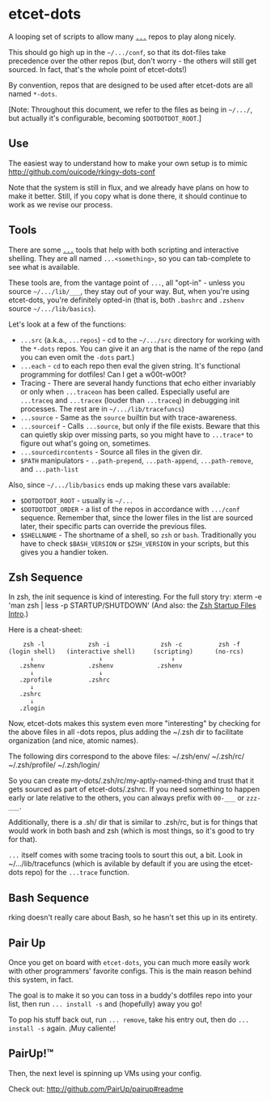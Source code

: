 etcet-dots
==========

A looping set of scripts to allow many
[`...`](http://github.com/ingydotnet/....git) repos to play along nicely.

This should go high up in the `~/.../conf`, so that its dot-files take
precedence over the other repos (but, don't worry - the others will still get
sourced. In fact, that's the whole point of etcet-dots!)

By convention, repos that are designed to be used after etcet-dots are all
named `*-dots`.

\[Note: Throughout this document, we refer to the files as being in `~/.../`,
but actually it's configurable, becoming `$DOTDOTDOT_ROOT`.\]

Use
---

The easiest way to understand how to make your own setup is to mimic
http://github.com/ouicode/rkingy-dots-conf

Note that the system is still in flux, and we already have plans on how to
make it better. Still, if you copy what is done there, it should continue to
work as we revise our process.

Tools
-----

There are some [`...`](http://github.com/ingydotnet/....git) tools that help
with both scripting and interactive shelling. They are all named
`...<something>`, so you can tab-complete to see what is available.

These tools are, from the vantage point of `...`, all "opt-in" - unless you
source `~/.../lib/___`, they stay out of your way. But, when you're using
etcet-dots, you're definitely opted-in (that is, both `.bashrc` and `.zshenv`
source `~/.../lib/basics`).

Let's look at a few of the functions:

* `...src` (a.k.a., `...repos`) - cd to the `~/.../src` directory for working
  with the `*-dots` repos. You can give it an arg that is the name of the
  repo (and you can even omit the `-dots` part.)
* `...each` - `cd` to each repo then eval the given string. It's functional
  programming for dotfiles! Can I get a w00t-w00t?
* Tracing - There are several handy functions that echo either invariably or
  only when `...traceon` has been called. Especially useful are `...traceq`
  and `...tracex` (louder than `...traceq`) in debugging init processes. The
  rest are in `~/.../lib/tracefuncs`)
* `...source` - Same as the `source` builtin but with trace-awareness.
* `...sourceif` - Calls `...source`, but only if the file exists. Beware that
  this can quietly skip over missing parts, so you might have to `...trace*`
  to figure out what's going on, sometimes.
* `...sourcedircontents` - Source all files in the given dir.
* `$PATH` manipulators - `..path-prepend`, `...path-append`, `...path-remove`,
  and `...path-list`

Also, since `~/.../lib/basics` ends up making these vars available:
* `$DOTDOTDOT_ROOT` - usually is `~/...`
* `$DOTDOTDOT_ORDER` - a list of the repos in accordance with `.../conf`
  sequence. Remember that, since the lower files in the list are sourced
  later, their specific parts can override the previous files.
* `$SHELLNAME` - The shortname of a shell, so `zsh` or `bash`. Traditionally
  you have to check `$BASH_VERSION` or `$ZSH_VERSION` in your scripts, but
  this gives you a handier token.

Zsh Sequence
------------

In zsh, the init sequence is kind of interesting. For the full story try:
    xterm -e 'man zsh | less -p STARTUP/SHUTDOWN'
(And also: the [Zsh Startup Files
Intro](http://zsh.sourceforge.net/Intro/intro_3.html).)

Here is a cheat-sheet:

        zsh -l            zsh -i              zsh -c          zsh -f
    (login shell)   (interactive shell)     (scripting)      (no-rcs)
          ↓                  ↓                   ↓
       .zshenv            .zshenv            .zshenv
          ↓                  ↓
       .zprofile          .zshrc
          ↓
       .zshrc
          ↓
       .zlogin

Now, etcet-dots makes this system even more "interesting" by checking for the
above files in all -dots repos, plus adding the ~/.zsh dir to facilitate
organization (and nice, atomic names).

The following dirs correspond to the above files:
    ~/.zsh/env/
    ~/.zsh/rc/
    ~/.zsh/profile/
    ~/.zsh/login/

So you can create my-dots/.zsh/rc/my-aptly-named-thing and trust that it gets
sourced as part of etcet-dots/.zshrc. If you need something to happen early or
late relative to the others, you can always prefix with `00-___` or `zzz-___`.

Additionally, there is a .sh/ dir that is similar to .zsh/rc, but is for
things that would work in both bash and zsh (which is most things, so it's
good to try for that).

`...` itself comes with some tracing tools to sourt this out, a bit. Look in
~/.../lib/tracefuncs (which is avilable by default if you are using the
etcet-dots repo) for the `...trace` function.

Bash Sequence
-------------

rking doesn't really care about Bash, so he hasn't set this up in its
entirety.

Pair Up
-------

Once you get on board with `etcet-dots`, you can much more easily work with
other programmers' favorite configs. This is the main reason behind this
system, in fact.

The goal is to make it so you can toss in a buddy's dotfiles repo into your
list, then run `... install -s` and (hopefully) away you go!

To pop his stuff back out, run `... remove`, take his entry out, then do `...
install -s` again. ¡Muy caliente!

PairUp!™
--------

Then, the next level is spinning up VMs using your config.

Check out: http://github.com/PairUp/pairup#readme
